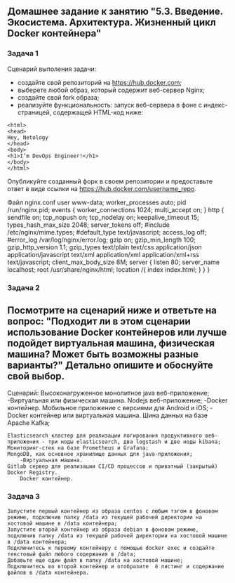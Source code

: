 ## Домашнее задание к занятию "5.3. Введение. Экосистема. Архитектура. Жизненный цикл Docker контейнера"

### Задача 1

Сценарий выполения задачи:

- создайте свой репозиторий на https://hub.docker.com;
- выберете любой образ, который содержит веб-сервер Nginx;
- создайте свой fork образа;
- реализуйте функциональность:
запуск веб-сервера в фоне с индекс-страницей, содержащей HTML-код ниже:
```
<html>
<head>
Hey, Netology
</head>
<body>
<h1>I’m DevOps Engineer!</h1>
</body>
</html>
```
Опубликуйте созданный форк в своем репозитории и предоставьте ответ в виде ссылки на https://hub.docker.com/username_repo.

Файл nginx.conf
user www-data;
worker_processes auto;
pid /run/nginx.pid;
events {
        worker_connections 1024;
        multi_accept on;
}
http {
     sendfile on;
     tcp_nopush on;
     tcp_nodelay on;
     keepalive_timeout 15;
     types_hash_max_size 2048;
     server_tokens off;
     #include /etc/nginx/mime.types;
     #default_type text/javascript;
     access_log off;
     #error_log /var/log/nginx/error.log;
     gzip on;
     gzip_min_length 100;
     gzip_http_version 1.1;
     gzip_types text/plain text/css application/json application/javascript text/xml application/xml application/xml+rss text/javascript;
     client_max_body_size 8M;
server {
       listen 80;
       server_name localhost;
       root /usr/share/nginx/html;
       location /{
          index index.html;
       }
     }
}
### Задача 2
Посмотрите на сценарий ниже и ответьте на вопрос: "Подходит ли в этом сценарии использование Docker контейнеров или лучше подойдет виртуальная машина, физическая машина? Может быть возможны разные варианты?"
Детально опишите и обоснуйте свой выбор.
--
Сценарий:
    Высоконагруженное монолитное java веб-приложение;
        -Виртуальная или физическая машина.
    Nodejs веб-приложение;
        -Docker контейнер.
    Мобильное приложение c версиями для Android и iOS;
        -Docker контейнер или виртуальная машина.
    Шина данных на базе Apache Kafka;
    
    Elasticsearch кластер для реализации логирования продуктивного веб-приложения - три ноды elasticsearch, два logstash и две ноды kibana;
    Мониторинг-стек на базе Prometheus и Grafana;
    MongoDB, как основное хранилище данных для java-приложения;
        -Виртуальная машина.
    Gitlab сервер для реализации CI/CD процессов и приватный (закрытый) Docker Registry.
        Docker контейнер.

### Задача 3
    Запустите первый контейнер из образа centos c любым тэгом в фоновом режиме, подключив папку /data из текущей рабочей директории на хостовой машине в /data контейнера;
    Запустите второй контейнер из образа debian в фоновом режиме, подключив папку /data из текущей рабочей директории на хостовой машине в /data контейнера;
    Подключитесь к первому контейнеру с помощью docker exec и создайте текстовый файл любого содержания в /data;
    Добавьте еще один файл в папку /data на хостовой машине;
    Подключитесь во второй контейнер и отобразите  ё листинг и содержание файлов в /data контейнера.


